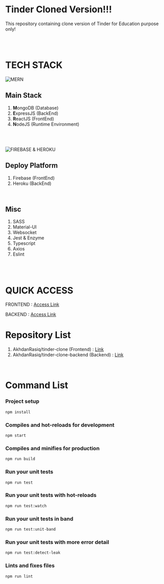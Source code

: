 # Tinder Cloned Version!!!

This repository containing clone version of Tinder for Education purpose only!

<br />
<br />

# TECH STACK

![MERN](https://www.askgalore.com/wp-content/uploads/2021/11/mern_hero.png)

## Main Stack

1. **M**ongoDB (Database)
2. **E**xpressJS (BackEnd)
3. **R**eactJS (FrontEnd)
4. **N**odeJS (Runtime Environment)

<br />
<br />

![FIREBASE & HEROKU](https://miro.medium.com/max/864/1*PZPxNnfckMrE3HOSJojOWQ.png)

## Deploy Platform

1. Firebase (FrontEnd)
2. Heroku   (BackEnd)

<br />

## Misc

1. SASS
2. Material-UI
3. Websocket
4. Jest & Enzyme
5. Typescript
6. Axios
7. Eslint

<br />
<br />

# QUICK ACCESS

FRONTEND : [Access Link](https://tinder-clone-e5556.web.app/)

BACKEND  : [Access Link](https://tinder-backend-clone-24.herokuapp.com/)

# Repository List

1. AkhdanRasiq/tinder-clone (Frontend) : [Link](https://github.com/AkhdanRasiq/tinder-clone)
2. AkhdanRasiq/tinder-clone-backend (Backend) : [Link](https://github.com/AkhdanRasiq/tinder-clone-backend)

<br />

# Command List

### Project setup
```
npm install
```

### Compiles and hot-reloads for development
```
npm start
```

### Compiles and minifies for production
```
npm run build
```

### Run your unit tests
```
npm run test
```

### Run your unit tests with hot-reloads
```
npm run test:watch
```

### Run your unit tests in band
```
npm run test:unit-band
```

### Run your unit tests with more error detail
```
npm run test:detect-leak
```

### Lints and fixes files
```
npm run lint
```

